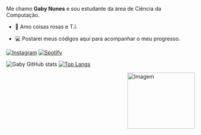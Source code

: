 <!-- Presentation -->
<p>
 Me chamo <strong>Gaby Nunes</strong> e sou estudante da área de Ciência da Computação.

  - 🍨 Amo coisas rosas e T.I.

  - 💻 Postarei meus códigos aqui para acompanhar o meu progresso.
</p>

<!-- Links -->
[![Instagram](https://img.shields.io/badge/Instagram-E4405F?style=for-the-badge&logo=instagram&logoColor=white)](https://www.instagram.com/gabiee_y/)
[![Spotify](https://img.shields.io/badge/Spotify-1ED760?&style=for-the-badge&logo=spotify&logoColor=white)](https://open.spotify.com/user/31sttfp3urrentv42djshrl7wf3m?si=-abZdzHxThyP7Y9QrWxGvw )

<!-- GithubStats -->
![Gaby GitHub stats](https://github-readme-stats.vercel.app/api?username=gabynmend&_icons=true&theme=jolly)
[![Top Langs](https://github-readme-stats.vercel.app/api/top-langs/?username=gabynmend&_icons=true&theme=jolly&layout=donut)](https://github.com/gabynmend/github-readme-stats)

<!-- GIF -->
<div>
  <img src="https://i.pinimg.com/originals/b1/ad/ba/b1adba819abf70d9ea98d4e65ea9f2a5.gif" alt="Imagem" width="180px" height="150px" align="right"
</p>
</div>
